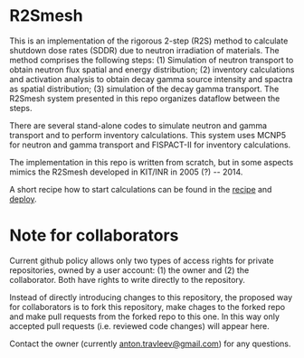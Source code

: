 # R2Smesh
This is an implementation of the rigorous 2-step (R2S) method to calculate shutdown dose rates (SDDR) due to neutron irradiation of materials. The method comprises the following steps: (1) Simulation of neutron transport to obtain neutron flux spatial and energy distribution; (2) inventory calculations and activation analysis to obtain decay gamma source intensity and spactra as spatial distribution; (3) simulation of the decay gamma transport. The R2Smesh system presented in this repo organizes dataflow between the steps. 

There are several stand-alone codes to simulate neutron and gamma transport and to perform inventory calculations. This system uses MCNP5 for neutron and gamma transport and FISPACT-II for inventory calculations. 

The implementation in this repo is written from scratch, but in some aspects mimics the
R2Smesh developed in KIT/INR in 2005 (?) -- 2014.

A short recipe how to start calculations can be found in the
[recipe](doc/recipe.rst) and [deploy](/deploy.rst).



# Note for collaborators
Current github policy allows only two types of access rights for private
repositories, owned by a user account: (1) the owner and (2) the collaborator.
Both have rights to write directly to the repository. 

Instead of directly introducing changes to this repository, the proposed way
for collaborators is to fork this repository, make chages to the forked repo
and make pull requests from the forked repo to this one. In this way only
accepted pull requests (i.e. reviewed code changes) will appear here.

Contact the owner (currently <anton.travleev@gmail.com>) for any questions.
